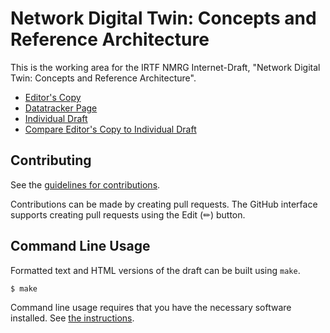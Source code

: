 # Network Digital Twin: Concepts and Reference Architecture

This is the working area for the IRTF NMRG Internet-Draft, "Network Digital Twin: Concepts and Reference Architecture".

* [Editor's Copy](https://cheneyzhoucheng.github.io/network-digital-twin/#go.draft-irtf-nmrg-network-digital-twin-arch.html)
* [Datatracker Page](https://datatracker.ietf.org/doc/draft-irtf-nmrg-network-digital-twin-arch)
* [Individual Draft](https://datatracker.ietf.org/doc/html/draft-irtf-nmrg-network-digital-twin-arch)
* [Compare Editor's Copy to Individual Draft](https://cheneyzhoucheng.github.io/network-digital-twin/#go.draft-irtf-nmrg-network-digital-twin-arch.diff)


## Contributing

See the
[guidelines for contributions](https://github.com/cheneyzhoucheng/network-digital-twin/blob/main/CONTRIBUTING.md).

Contributions can be made by creating pull requests.
The GitHub interface supports creating pull requests using the Edit (✏) button.


## Command Line Usage

Formatted text and HTML versions of the draft can be built using `make`.

```sh
$ make
```

Command line usage requires that you have the necessary software installed.  See
[the instructions](https://github.com/martinthomson/i-d-template/blob/main/doc/SETUP.md).

